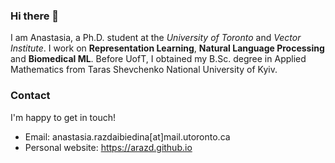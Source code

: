 ### Hi there 👋

I am Anastasia, a Ph.D. student at the *University of Toronto* and *Vector Institute*‬. I work on **Representation Learning**, **Natural Language Processing** and **Biomedical ML**. Before UofT, I obtained my B.Sc. degree in Applied Mathematics from Taras Shevchenko National University of Kyiv.

### Contact

I'm happy to get in touch! 

* Email: anastasia.razdaibiedina[at]mail.utoronto.ca
* Personal website: https://arazd.github.io

<!--
**arazd/arazd** is a ✨ _special_ ✨ repository because its `README.md` (this file) appears on your GitHub profile.

Here are some ideas to get you started:

- 🔭 I’m currently working on ...
- 🌱 I’m currently learning ...
- 👯 I’m looking to collaborate on ...
- 🤔 I’m looking for help with ...
- 💬 Ask me about ...
- 📫 How to reach me: ...
- 😄 Pronouns: ...
- ⚡ Fun fact: ...
-->
